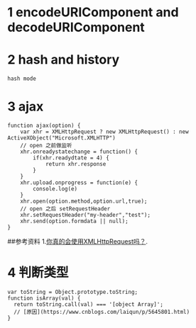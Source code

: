# 1 encodeURIComponent and decodeURIComponent

# 2 hash and history
	hash mode 
# 3 ajax
```
function ajax(option) {
	var xhr = XMLHttpRequest ? new XMLHttpRequest() : new ActiveXObject("Microsoft.XMLHTTP")
	// open 之前做监听
	xhr.onreadystatechange = function() {
		if(xhr.readydtate = 4) {
			return xhr.response
		}
	}
	xhr.upload.onprogress = function(e) {
		console.log(e)
	}
	xhr.open(option.method,option.url,true);
	// open 之后 setRequestHeader
	xhr.setRequestHeader("my-header","test");
	xhr.send(option.formdata || null);
}
```
##参考资料
1.[你真的会使用XMLHttpRequest吗？](https://segmentfault.com/a/1190000004322487#articleHeader0).
# 4 判断类型
```
var toString = Object.prototype.toString;
function isArray(val) {
  return toString.call(val) === '[object Array]';
  // [原因](https://www.cnblogs.com/laiqun/p/5645801.html)
}

```